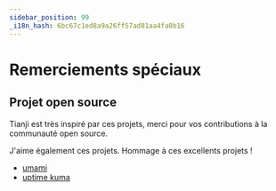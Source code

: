 ```yaml
---
sidebar_position: 99
_i18n_hash: 6bc67c1ed8a9a26ff57ad81aa4fa0b16
---
```

# Remerciements spéciaux

## Projet open source

Tianji est très inspiré par ces projets, merci pour vos contributions à la communauté open source.

J'aime également ces projets. Hommage à ces excellents projets !

- [umami](https://github.com/umami-software/umami)
- [uptime kuma](https://github.com/louislam/uptime-kuma)
